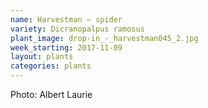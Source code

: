 ```yaml
---
name: Harvestman – spider
variety: Dicranopalpus ramosus
plant_image: drop-in_-_harvestman045_2.jpg
week_starting: 2017-11-09
layout: plants 
categories: plants 
---
```

Photo: Albert Laurie